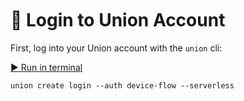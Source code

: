 <br>
<br>
<br>

# 🔑 Login to Union Account

First, log into your Union account with the `union` cli:

[▶️ Run in terminal](command:union-workspace.runLogin)

```
union create login --auth device-flow --serverless
```
